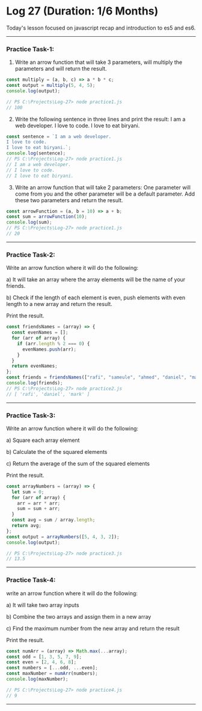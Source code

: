 # Log 27 (Duration: 1/6 Months)
Today's lesson focused on javascript recap and introduction to es5 and es6.

---

### Practice Task-1:
1) Write an arrow function that will take 3 parameters, will multiply the parameters and will return the result.
```js
const multiply = (a, b, c) => a * b * c;
const output = multiply(5, 4, 5);
console.log(output);

// PS C:\Projects\Log-27> node practice1.js
// 100

```
2) Write the following sentence in three lines and print the result: I am a web developer. I love to code. I love to eat biryani.
```js
const sentence = `I am a web developer.
I love to code.
I love to eat biryani.`;
console.log(sentence);
// PS C:\Projects\Log-27> node practice1.js
// I am a web developer.
// I love to code.
// I love to eat biryani.

```
3) Write an arrow function that will take 2 parameters: One parameter will come from you and the other parameter will be a default parameter. Add these two parameters and return the result.
```js
const arrowFunction = (a, b = 10) => a + b;
const sum = arrowFunction(10);
console.log(sum);
// PS C:\Projects\Log-27> node practice1.js
// 20


```
---
### Practice Task-2:
Write an arrow function where it will do the following:

a) It will take an array where the array elements will be the name of your friends.

b) Check if the length of each element is even, push elements with even length to a new array and return the result.

Print the result.
```js
const friendsNames = (array) => {
  const evenNames = [];
  for (arr of array) {
    if (arr.length % 2 === 0) {
      evenNames.push(arr);
    }
  }
  return evenNames;
};
const friends = friendsNames(["rafi", "sameule", "ahmed", "daniel", "mark"]);
console.log(friends);
// PS C:\Projects\Log-27> node practice2.js
// [ 'rafi', 'daniel', 'mark' ]

```
---
### Practice Task-3:
Write an arrow function where it will do the following:

a) Square each array element

b) Calculate the of the squared elements

c) Return the average of the sum of the squared elements

Print the result.
```js
const arrayNumbers = (array) => {
  let sum = 0;
  for (arr of array) {
    arr = arr * arr;
    sum = sum + arr;
  }
  const avg = sum / array.length;
  return avg;
};
const output = arrayNumbers([5, 4, 3, 2]);
console.log(output);

// PS C:\Projects\Log-27> node practice3.js
// 13.5

```
---
### Practice Task-4:
write an arrow function where it will do the following:

a) It will take two array inputs

b) Combine the two arrays and assign them in a new array

c) Find the maximum number from the new array and return the result

Print the result.

```js
const numArr = (array) => Math.max(...array);
const odd = [1, 3, 5, 7, 9];
const even = [2, 4, 6, 8];
const numbers = [...odd, ...even];
const maxNumber = numArr(numbers);
console.log(maxNumber);

// PS C:\Projects\Log-27> node practice4.js
// 9

```
---
